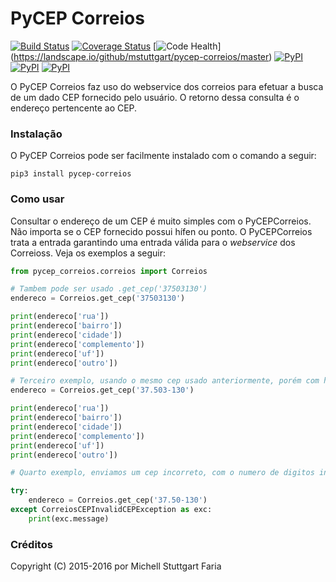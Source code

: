 PyCEP Correios
=============

[![Build Status](https://travis-ci.org/mstuttgart/pycep-correios.svg?branch=master)](https://travis-ci.org/mstuttgart/pycep-correios)
[![Coverage Status](https://coveralls.io/repos/github/mstuttgart/pycep-correios/badge.svg?branch=master)](https://coveralls.io/github/mstuttgart/pycep-correios?branch=master)
[![Code Health](https://landscape.io/github/mstuttgart/pycep-correios/master/landscape.svg?style=flat)]
(https://landscape.io/github/mstuttgart/pycep-correios/master)
[![PyPI](https://img.shields.io/pypi/v/pycep-correios.svg)](https://pypi.python.org/pypi/pycep-correios)
[![PyPI](https://img.shields.io/pypi/pyversions/pycep-correios.svg)](https://pypi.python.org/pypi/pycep-correios)
[![PyPI](https://img.shields.io/pypi/l/pycep-correios.svg)](https://github.com/mstuttgart/pycep-correios/blob/master/LICENSE)

O PyCEP Correios faz uso do webservice dos correios para efetuar a busca de um dado CEP fornecido pelo usuário. O retorno dessa consulta é o endereço pertencente ao CEP.

### Instalação
O PyCEP Correios pode ser facilmente instalado com o comando a seguir:

```
pip3 install pycep-correios
```

### Como usar

Consultar o endereço de um CEP é muito simples com o PyCEPCorreios. Não importa se o CEP fornecido possui hífen ou ponto. O PyCEPCorreios trata a entrada garantindo uma entrada válida para o *webservice* dos Correioss.
Veja os exemplos a seguir:

```python
from pycep_correios.correios import Correios

# Tambem pode ser usado .get_cep('37503130')
endereco = Correios.get_cep('37503130')

print(endereco['rua'])
print(endereco['bairro'])
print(endereco['cidade'])
print(endereco['complemento'])
print(endereco['uf'])
print(endereco['outro'])

# Terceiro exemplo, usando o mesmo cep usado anteriormente, porém com hífen e ponto.
endereco = Correios.get_cep('37.503-130')

print(endereco['rua'])
print(endereco['bairro'])
print(endereco['cidade'])
print(endereco['complemento'])
print(endereco['uf'])
print(endereco['outro'])

# Quarto exemplo, enviamos um cep incorreto, com o numero de digitos inferior a 8.

try:
    endereco = Correios.get_cep('37.50-130')
except CorreiosCEPInvalidCEPException as exc:
    print(exc.message)

```

### Créditos

Copyright (C) 2015-2016 por Michell Stuttgart Faria
